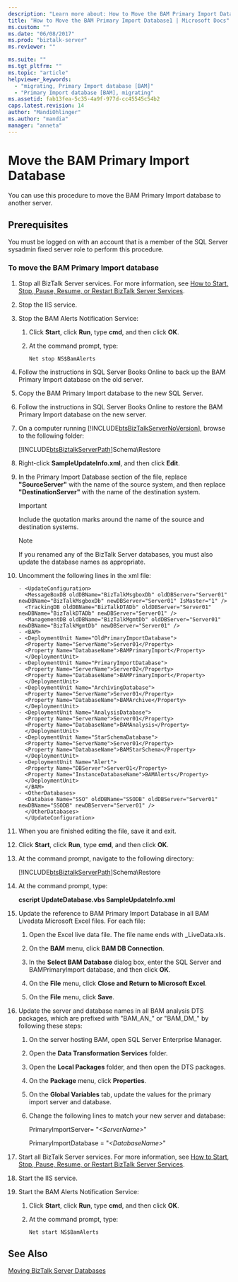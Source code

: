 ```yaml
---
description: "Learn more about: How to Move the BAM Primary Import Database"
title: "How to Move the BAM Primary Import Database1 | Microsoft Docs"
ms.custom: ""
ms.date: "06/08/2017"
ms.prod: "biztalk-server"
ms.reviewer: ""

ms.suite: ""
ms.tgt_pltfrm: ""
ms.topic: "article"
helpviewer_keywords: 
  - "migrating, Primary Import database [BAM]"
  - "Primary Import database [BAM], migrating"
ms.assetid: fab13fea-5c35-4a9f-977d-cc45545c54b2
caps.latest.revision: 14
author: "MandiOhlinger"
ms.author: "mandia"
manager: "anneta"
---
```

# Move the BAM Primary Import Database
You can use this procedure to move the BAM Primary Import database to another server.  
  
## Prerequisites  
 You must be logged on with an account that is a member of the SQL Server sysadmin fixed server role to perform this procedure.  
  
### To move the BAM Primary Import database  
  
1. Stop all BizTalk Server services. For more information, see [How to Start, Stop, Pause, Resume, or Restart BizTalk Server Services](../core/how-to-start-stop-pause-resume-or-restart-biztalk-server-services.md).  
  
2. Stop the IIS service.  
  
3. Stop the BAM Alerts Notification Service:  
  
   1.  Click **Start**, click **Run**, type **cmd**, and then click **OK**.  
  
   2.  At the command prompt, type:  
  
       ```  
       Net stop NS$BamAlerts  
       ```  
  
4. Follow the instructions in SQL Server Books Online to back up the BAM Primary Import database on the old server.  
  
5. Copy the BAM Primary Import database to the new SQL Server.  
  
6. Follow the instructions in SQL Server Books Online to restore the BAM Primary Import database on the new server.  
  
7. On a computer running [!INCLUDE[btsBizTalkServerNoVersion](../includes/btsbiztalkservernoversion-md.md)], browse to the following folder:  
  
    [!INCLUDE[btsBiztalkServerPath](../includes/btsbiztalkserverpath-md.md)]Schema\Restore  
  
8. Right-click **SampleUpdateInfo.xml**, and then click **Edit**.  
  
9. In the Primary Import Database section of the file, replace **"SourceServer"** with the name of the source system, and then replace **"DestinationServer"** with the name of the destination system.  
  
    > [!IMPORTANT]
    >  Include the quotation marks around the name of the source and destination systems.  
  
    > [!NOTE]
    >  If you renamed any of the BizTalk Server databases, you must also update the database names as appropriate.  
  
10. Uncomment the following lines in the xml file:  
  
    ```  
    - <UpdateConfiguration>  
      <MessageBoxDB oldDBName="BizTalkMsgboxDb" oldDBServer="Server01" newDBName="BizTalkMsgboxDb" newDBServer="Server01" IsMaster="1" />   
      <TrackingDB oldDBName="BizTalkDTADb" oldDBServer="Server01" newDBName="BizTalkDTADb" newDBServer="Server01" />   
      <ManagementDB oldDBName="BizTalkMgmtDb" oldDBServer="Server01" newDBName="BizTalkMgmtDb" newDBServer="Server01" />   
    - <BAM>  
    - <DeploymentUnit Name="OldPrimaryImportDatabase">  
      <Property Name="ServerName">Server01</Property>   
      <Property Name="DatabaseName">BAMPrimaryImport</Property>   
      </DeploymentUnit>  
    - <DeploymentUnit Name="PrimaryImportDatabase">  
      <Property Name="ServerName">Server02</Property>   
      <Property Name="DatabaseName">BAMPrimaryImport</Property>   
      </DeploymentUnit>  
    - <DeploymentUnit Name="ArchivingDatabase">  
      <Property Name="ServerName">Server01</Property>   
      <Property Name="DatabaseName">BAMArchive</Property>   
      </DeploymentUnit>  
    - <DeploymentUnit Name="AnalysisDatabase">  
      <Property Name="ServerName">Server01</Property>   
      <Property Name="DatabaseName">BAMAnalysis</Property>   
      </DeploymentUnit>  
    - <DeploymentUnit Name="StarSchemaDatabase">  
      <Property Name="ServerName">Server01</Property>   
      <Property Name="DatabaseName">BAMStarSchema</Property>   
      </DeploymentUnit>  
    - <DeploymentUnit Name="Alert">  
      <Property Name="DBServer">Server01</Property>   
      <Property Name="InstanceDatabaseName">BAMAlerts</Property>   
      </DeploymentUnit>  
      </BAM>  
    - <OtherDatabases>  
      <Database Name="SSO" oldDBName="SSODB" oldDBServer="Server01" newDBName="SSODB" newDBServer="Server01" />   
      </OtherDatabases>  
      </UpdateConfiguration>  
    ```  
  
11. When you are finished editing the file, save it and exit.  
  
12. Click **Start**, click **Run**, type **cmd**, and then click **OK**.  
  
13. At the command prompt, navigate to the following directory:  
  
     [!INCLUDE[btsBiztalkServerPath](../includes/btsbiztalkserverpath-md.md)]Schema\Restore  
  
14. At the command prompt, type:  
  
     **cscript UpdateDatabase.vbs SampleUpdateInfo.xml**  
  
15. Update the reference to BAM Primary Import Database in all BAM Livedata Microsoft Excel files. For each file:  
  
    1.  Open the Excel live data file. The file name ends with _LiveData.xls.  
  
    2.  On the **BAM** menu, click **BAM DB Connection**.  
  
    3.  In the **Select BAM Database** dialog box, enter the SQL Server and BAMPrimaryImport database, and then click **OK**.  
  
    4.  On the **File** menu, click **Close and Return to Microsoft Excel**.  
  
    5.  On the **File** menu, click **Save**.  
  
16. Update the server and database names in all BAM analysis DTS packages, which are prefixed with "BAM_AN_" or "BAM_DM_" by following these steps:  
  
    1.  On the server hosting BAM, open SQL Server Enterprise Manager.  
  
    2.  Open the **Data Transformation Services** folder.  
  
    3.  Open the **Local Packages** folder, and then open the DTS packages.  
  
    4.  On the **Package** menu, click **Properties**.  
  
    5.  On the **Global Variables** tab, update the values for the primary import server and database.  
  
    6.  Change the following lines to match your new server and database:  
  
         PrimaryImportServer= "*\<ServerName\>*"  
  
         PrimaryImportDatabase = "*\<DatabaseName\>*"  
  
17. Start all BizTalk Server services. For more information, see [How to Start, Stop, Pause, Resume, or Restart BizTalk Server Services](../core/how-to-start-stop-pause-resume-or-restart-biztalk-server-services.md).  
  
18. Start the IIS service.  
  
19. Start the BAM Alerts Notification Service:  
  
    1.  Click **Start**, click **Run**, type **cmd**, and then click **OK**.  
  
    2.  At the command prompt, type:  
  
        ```  
        Net start NS$BamAlerts  
        ```  
  
## See Also  
 [Moving BizTalk Server Databases](../core/moving-biztalk-server-databases.md)
